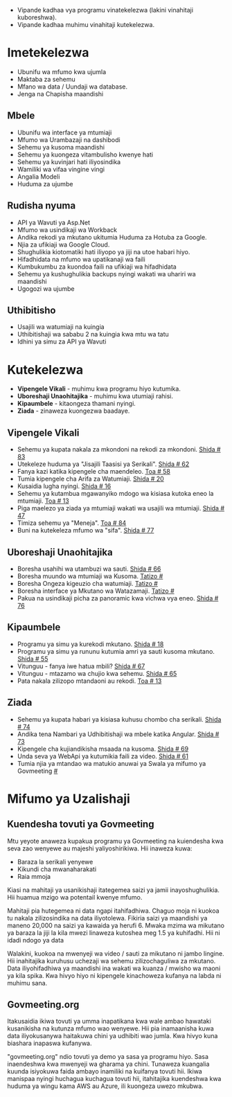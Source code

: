 
<ul>
<li> Vipande kadhaa vya programu vinatekelezwa (lakini vinahitaji kuboreshwa). </li>
<li> Vipande kadhaa muhimu vinahitaji kutekelezwa. </li>
</ul><h1> Imetekelezwa </h1>
<ul>
<li> Ubunifu wa mfumo kwa ujumla </li>
<li> Maktaba za sehemu </li>
<li> Mfano wa data / Uundaji wa database. </li>
<li> Jenga na Chapisha maandishi </li>
</ul><h2> Mbele </h2>
<ul>
<li> Ubunifu wa interface ya mtumiaji </li>
<li> Mfumo wa Urambazaji na dashibodi </li>
<li> Sehemu ya kusoma maandishi </li>
<li> Sehemu ya kuongeza vitambulisho kwenye hati </li>
<li> Sehemu ya kuvinjari hati iliyosindika </li>
<li> Wamiliki wa vifaa vingine vingi </li>
<li> Angalia Modeli </li>
<li> Huduma za ujumbe </li>
</ul><h2> Rudisha nyuma </h2>
<ul>
<li> API ya Wavuti ya Asp.Net </li>
<li> Mfumo wa usindikaji wa Workback </li>
<li> Andika rekodi ya mkutano ukitumia Huduma za Hotuba za Google. </li>
<li> Njia za ufikiaji wa Google Cloud. </li>
<li> Shughulikia kiotomatiki hati iliyopo ya jiji na utoe habari hiyo. </li>
<li> Hifadhidata na mfumo wa upatikanaji wa faili </li>
<li> Kumbukumbu za kuondoa faili na ufikiaji wa hifadhidata </li>
<li> Sehemu ya kushughulikia backups nyingi wakati wa uhariri wa maandishi </li>
<li> Ugogozi wa ujumbe </li>
</ul><h2> Uthibitisho </h2>
<ul>
<li> Usajili wa watumiaji na kuingia </li>
<li> Uthibitishaji wa sababu 2 na kuingia kwa mtu wa tatu </li>
<li> Idhini ya simu za API ya Wavuti </li>
</ul><h1> Kutekelezwa </h1>
<ul>
<li> <b>Vipengele Vikali</b> - muhimu kwa programu hiyo kutumika. </li>
<li> <b>Uboreshaji Unaohitajika</b> - muhimu kwa utumiaji rahisi. </li>
<li> <b>Kipaumbele</b> - kitaongeza thamani nyingi. </li>
<li> <b>Ziada</b> - zinaweza kuongezwa baadaye. </li>
</ul><h2> Vipengele Vikali </h2>
<ul>
<li> Sehemu ya kupata nakala za mkondoni na rekodi za mkondoni. <a href="https://github.com/govmeeting/govmeeting/issues/83">Shida
# 83</a> </li>
<li> Utekeleze huduma ya "Jisajili Taasisi ya Serikali". <a href="https://github.com/govmeeting/govmeeting/issues/62">Shida
# 62</a> </li>
<li> Fanya kazi katika kipengele cha maendeleo. <a href="https://github.com/govmeeting/govmeeting/issues/58">Toa
# 58</a> </li>
<li> Tumia kipengele cha Arifa za Watumiaji. <a href="https://github.com/govmeeting/govmeeting/issues/20">Shida
# 20</a> </li>
<li> Kusaidia lugha nyingi. <a href="https://github.com/govmeeting/govmeeting/issues/16">Shida
# 16</a> </li>
<li> Sehemu ya kutambua mgawanyiko mdogo wa kisiasa kutoka eneo la mtumiaji. <a href="https://github.com/govmeeting/govmeeting/issues/13">Toa
# 13</a> </li>
<li> Piga maelezo ya ziada ya mtumiaji wakati wa usajili wa mtumiaji. <a href="https://github.com/govmeeting/govmeeting/issues/47">Shida
# 47</a> </li>
<li> Timiza sehemu ya "Meneja". <a href="https://github.com/govmeeting/govmeeting/issues/84">Toa
# 84</a> </li>
<li> Buni na kutekeleza mfumo wa "sifa". <a href="https://github.com/govmeeting/govmeeting/issues/77">Shida
# 77</a> </li>
</ul><h2> Uboreshaji Unaohitajika </h2>
<ul>
<li> Boresha usahihi wa utambuzi wa sauti. <a href="https://github.com/govmeeting/govmeeting/issues/66">Shida
# 66</a> </li>
<li> Boresha muundo wa mtumiaji wa Kusoma. <a href="https://github.com/govmeeting/govmeeting/issues/">Tatizo #</a> </li>
<li> Boresha Ongeza kigeuzio cha watumiaji. <a href="https://github.com/govmeeting/govmeeting/issues/">Tatizo #</a> </li>
<li> Boresha interface ya Mkutano wa Watazamaji. <a href="https://github.com/govmeeting/govmeeting/issues/">Tatizo #</a> </li>
<li> Pakua na usindikaji picha za panoramic kwa vichwa vya eneo. <a href="https://github.com/govmeeting/govmeeting/issues/76">Shida
# 76</a> </li>
</ul><h2> Kipaumbele </h2>
<ul>
<li> Programu ya simu ya kurekodi mkutano. <a href="https://github.com/govmeeting/govmeeting/issues/18">Shida
# 18</a> </li>
<li> Programu ya simu ya rununu kutumia amri ya sauti kusoma mkutano. <a href="https://github.com/govmeeting/govmeeting/issues/55">Shida
# 55</a> </li>
<li> Vitunguu - fanya iwe hatua mbili? <a href="https://github.com/govmeeting/govmeeting/issues/67">Shida
# 67</a> </li>
<li> Vitunguu - mtazamo wa chujio kwa sehemu. <a href="https://github.com/govmeeting/govmeeting/issues/65">Shida
# 65</a> </li>
<li> Pata nakala zilizopo mtandaoni au rekodi. <a href="https://github.com/govmeeting/govmeeting/issues/13">Toa
# 13</a> </li>
</ul><h2> Ziada </h2>
<ul>
<li> Sehemu ya kupata habari ya kisiasa kuhusu chombo cha serikali. <a href="https://github.com/govmeeting/govmeeting/issues/74">Shida
# 74</a> </li>
<li> Andika tena Nambari ya Udhibitishaji wa mbele katika Angular. <a href="https://github.com/govmeeting/govmeeting/issues/73">Shida
# 73</a> </li>
<li> Kipengele cha kujiandikisha msaada na kusoma. <a href="https://github.com/govmeeting/govmeeting/issues/69">Shida
# 69</a> </li>
<li> Unda seva ya WebApi ya kutumikia faili za video. <a href="https://github.com/govmeeting/govmeeting/issues/61">Shida
# 61</a> </li>
<li> Tumia njia ya mtandao wa matukio anuwai ya Swala ya mifumo ya Govmeeting <a href="https://github.com/govmeeting/govmeeting/issues/">#</a> </li>
</ul><h1> Mifumo ya Uzalishaji </h1><h2> Kuendesha tovuti ya Govmeeting </h2>
<p> Mtu yeyote anaweza kupakua programu ya Govmeeting na kuiendesha kwa seva zao wenyewe au majeshi yaliyoshirikiwa. Hii inaweza kuwa: </p>

<ul>
<li> Baraza la serikali yenyewe </li>
<li> Kikundi cha mwanaharakati </li>
<li> Raia mmoja </li>
</ul>
<p> Kiasi na mahitaji ya usanikishaji itategemea saizi ya jamii inayoshughulikia. Hii huamua mzigo wa potentail kwenye mfumo. </p>

<p> Mahitaji pia hutegemea ni data ngapi itahifadhiwa. Chaguo moja ni kuokoa tu nakala zilizosindika na data iliyotolewa. Fikiria saizi ya maandishi ya maneno 20,000 na saizi ya kawaida ya herufi 6. Mwaka mzima wa mikutano ya baraza la jiji la kila mwezi linaweza kutoshea meg 1.5 ya kuhifadhi. Hii ni idadi ndogo ya data </p>

<p> Walakini, kuokoa na mwenyeji wa video / sauti za mikutano ni jambo lingine. Hii inahitajika kuruhusu uchezaji wa sehemu zilizochaguliwa za mkutano. Data iliyohifadhiwa ya maandishi ina wakati wa kuanza / mwisho wa maoni ya kila spika. Kwa hivyo hiyo ni kipengele kinachoweza kufanya na labda ni muhimu sana. </p>
<h2> Govmeeting.org </h2>
<p> Itakusaidia ikiwa tovuti ya umma inapatikana kwa wale ambao hawataki kusanikisha na kutunza mfumo wao wenyewe. Hii pia inamaanisha kuwa data iliyokusanywa haitakuwa chini ya udhibiti wao jumla. Kwa hivyo kuna biashara inapaswa kufanywa. </p>

<p> "govmeeting.org" ndio tovuti ya demo ya sasa ya programu hiyo. Sasa inaendeshwa kwa mwenyeji wa gharama ya chini. Tunaweza kuangalia kuunda isiyokuwa faida ambayo inamiliki na kuifanya tovuti hii. Ikiwa manispaa nyingi huchagua kuchagua tovuti hii, itahitajika kuendeshwa kwa huduma ya wingu kama AWS au Azure, ili kuongeza uwezo mkubwa. </p>
